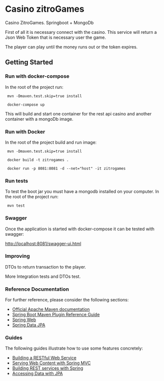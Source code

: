 # Casino zitroGames

Casino ZitroGames. Springboot + MongoDb

First of all it is necessary connect with the casino. This service will return a Json Web Token that is necessary user the game. 

The player can play until the money runs out or the token expires.  

## Getting Started


### Run with docker-compose

In the root of the project run:

```
 mvn -Dmaven.test.skip=true install
 
 docker-compose up 
```

This will build and start one container for the rest api casino and another container with a mongoDb image.


### Run with Docker

In the root of the project build and run image:  

```
 mvn -Dmaven.test.skip=true install

 docker build -t zitrogames .  
 
 docker run -p 8081:8081 -d --net="host" -it zitrogames
```

### Run tests

To test the boot jar you must have a mongodb installed on your computer.
In the root of the project run:

```
 mvn test
```


### Swagger

Once the application is started with docker-compose it can be tested with swagger:

[http://localhost:8081/swagger-ui.html](http://localhost:8081/swagger-ui.html)

### Improving

DTOs  to return transaction to the player.  

More Integration tests and DTOs test.


### Reference Documentation
For further reference, please consider the following sections:

* [Official Apache Maven documentation](https://maven.apache.org/guides/index.html)
* [Spring Boot Maven Plugin Reference Guide](https://docs.spring.io/spring-boot/docs/2.2.4.RELEASE/maven-plugin/)
* [Spring Web](https://docs.spring.io/spring-boot/docs/2.2.4.RELEASE/reference/htmlsingle/#boot-features-developing-web-applications)
* [Spring Data JPA](https://docs.spring.io/spring-boot/docs/2.2.4.RELEASE/reference/htmlsingle/#boot-features-jpa-and-spring-data)

### Guides
The following guides illustrate how to use some features concretely:

* [Building a RESTful Web Service](https://spring.io/guides/gs/rest-service/)
* [Serving Web Content with Spring MVC](https://spring.io/guides/gs/serving-web-content/)
* [Building REST services with Spring](https://spring.io/guides/tutorials/bookmarks/)
* [Accessing Data with JPA](https://spring.io/guides/gs/accessing-data-jpa/)

